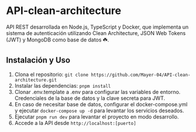 # API-clean-architecture

API REST desarrollada en Node.js, TypeScript y Docker, que implementa un sistema de autenticación utilizando Clean Architecture, JSON Web Tokens (JWT) y MongoDB como base de datos ☘️.

## Instalación y Uso

1. Clona el repositorio: `git clone https://github.com/Mayer-04/API-clean-architecture.git`
2. Instalar las dependencias: `pnpm install`
3. Clonar .env.template a .env para configurar las variables de entorno. Credenciales de la base de datos y la clave secreta para JWT.
4. En caso de necesitar base de datos, configurar el docker-compose.yml y ejecutar `docker-compose up -d` para levantar los servicios deseados.
5. Ejecutar `pnpm run dev` para levantar el proyecto en modo desarrollo.
6. Accede a la API desde `http://localhost:[puerto]`
